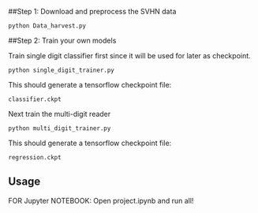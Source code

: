 
##Step 1: Download and preprocess the SVHN data

`python Data_harvest.py`

##Step 2: Train your own models

Train single digit classifier first since it will be used for later as checkpoint.

`python single_digit_trainer.py`

This should generate a tensorflow checkpoint file:

`classifier.ckpt`

Next train the multi-digit reader

`python multi_digit_trainer.py`

This should generate a tensorflow checkpoint file:

`regression.ckpt`

## Usage

FOR Jupyter NOTEBOOK: Open project.ipynb and run all!

